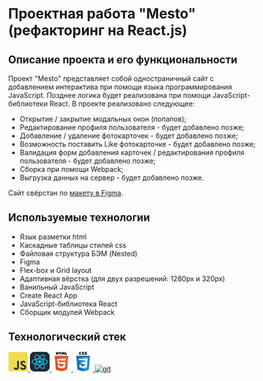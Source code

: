 # Проектная работа "Mesto" (рефакторинг на React.js)
## Описание проекта и его функциональности
Проект "Mesto" представляет собой одностраничный сайт с добавлением интерактива при помощи языка программирования JavaScript. Позднее логика будет реализована при помощи JavaScript-библиотеки React. 
В проекте реализовано следующее:
* Открытие / закрытие модальных окон (попапов);
* Редактирование профиля пользователя - будет добавлено позже;
* Добавление / удаление фотокарточек - будет добавлено позже;
* Возможность поставить Like фотокарточке - будет добавлено позже;
* Валидация форм добавления карточек / редактирования профиля пользователя - будет добавлено позже;
* Сборка при помощи Webpack;
* Выгрузка данных на сервер - будет добавлено позже.

Сайт свёрстан по [макету в Figma](https://www.figma.com/file/2cn9N9jSkmxD84oJik7xL7/JavaScript.-Sprint-4?node-id=0%3A1).

## Используемые технологии
* Язык разметки html
* Каскадные таблицы стилей css
* Файловая структура БЭМ (Nested)
* Figma
* Flex-box и Grid layout
* Адаптивная вёрстка (для двух разрешений: 1280px и 320px)
* Ванильный JavaScript
* Create React App
* JavaScript-библиотека React
* Сборщик модулей Webpack

## Технологический стек
<p>
<a href="https://developer.mozilla.org/en-US/docs/Web/JavaScript" target="_blank" rel="noreferrer"> <img src="https://raw.githubusercontent.com/devicons/devicon/master/icons/javascript/javascript-original.svg" alt="javascript" width="40" height="40"/> </a>
<a href="https://reactjs.org/" target="_blank" rel="noreferrer"> <img src="https://raw.githubusercontent.com/tandpfun/skill-icons/main/icons/React-Dark.svg" alt="react" width="40" height="40"/> </a> 
<a href="https://www.w3.org/html/" target="_blank" rel="noreferrer"> <img src="https://raw.githubusercontent.com/devicons/devicon/master/icons/html5/html5-original-wordmark.svg" alt="html5" width="40" height="40"/> </a> 
<a href="https://www.w3schools.com/css/" target="_blank" rel="noreferrer"> <img src="https://raw.githubusercontent.com/devicons/devicon/master/icons/css3/css3-original-wordmark.svg" alt="css3" width="40" height="40"/> </a>  
<a href="https://git-scm.com/" target="_blank" rel="noreferrer"> <img src="https://www.vectorlogo.zone/logos/git-scm/git-scm-icon.svg" alt="git" width="40" height="40"/> </a>
</p>